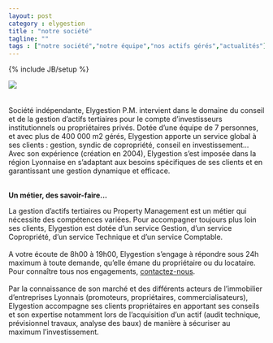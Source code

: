 ```yaml
---
layout: post
category : elygestion
title : "notre société"
tagline: ""
tags : ["notre société","notre équipe","nos actifs gérés","actualités"]
---
```

{% include JB/setup %}

<div class="row">
<div class="col-md-12 col-lg-12">
        <img src="{{ ASSET_PATH }}/metiers/img/gestion_technique.jpg" class="img-responsive">
</div>
<div class="col-md-10 col-md-offset-1 text-center">
<br/><br/>
Société indépendante, Elygestion P.M. intervient dans le domaine du conseil et de la gestion d’actifs tertiaires pour le compte d’investisseurs institutionnels ou propriétaires privés. Dotée d’une équipe de 7 personnes, et avec plus de 400 000 m2 gérés, Elygestion apporte un service global à ses clients : gestion, syndic de copropriété, conseil en investissement...<br/>
Avec son expérience (création en 2004), Elygestion s’est imposée dans la région Lyonnaise en s’adaptant aux besoins spécifiques de ses clients et en garantissant une gestion  dynamique et efficace.<br/><br/>

<strong>Un métier, des savoir-faire...</strong><br/>

La gestion d’actifs tertiaires ou Property Management est un métier qui nécessite des compétences variées. Pour accompagner toujours plus loin ses clients, Elygestion est dotée d’un service Gestion, d’un service Copropriété, d’un service Technique et d’un service Comptable.<br/><br/>
A votre écoute de 8h00 à 19h00, Elygestion s’engage à répondre sous 24h maximum à toute demande, qu’elle émane du propriétaire ou du locataire. Pour connaître tous nos engagements, <a href="/contact/" alt="contactez-nous">contactez-nous</a>.<br/><br/>
Par la connaissance de son marché et des différents acteurs de l’immobilier d’entreprises Lyonnais (promoteurs, propriétaires, commercialisateurs), Elygestion accompagne ses clients propriétaires en apportant ses conseils et son expertise notamment lors de l’acquisition d’un actif (audit technique, prévisionnel travaux, analyse des baux) de manière à sécuriser au maximum l’investissement.
</div>
</div>
